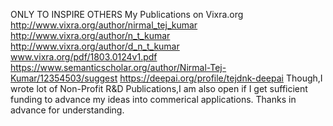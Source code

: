 ONLY TO INSPIRE OTHERS
My Publications on Vixra.org
http://www.vixra.org/author/nirmal_tej_kumar
http://www.vixra.org/author/n_t_kumar
http://www.vixra.org/author/d_n_t_kumar
www.vixra.org/pdf/1803.0124v1.pdf 
https://www.semanticscholar.org/author/Nirmal-Tej-Kumar/12354503/suggest
https://deepai.org/profile/tejdnk-deepai 
Though,I wrote lot of Non-Profit R&D Publications,I am also open if I get sufficient funding to advance my ideas into commerical applications.
Thanks in advance for understanding.
